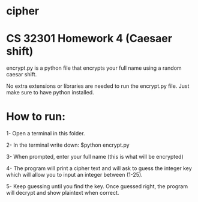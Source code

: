 # cipher

# CS 32301 Homework 4 (Caesaer shift)

encrypt.py is a python file that encrypts your full name using a random caesar shift.

No extra extensions or libraries are needed to run the encrypt.py file. Just make sure to have python installed.

# How to run:
1- Open a terminal in this folder.

2- In the terminal write down: $python encrypt.py

3- When prompted, enter your full name (this is what will be encrypted)

4- The program will print a cipher text and will ask to guess the integer key which will allow you to input an integer between (1-25).

5- Keep guessing until you find the key. Once guessed right, the program will decrypt and show plaintext when correct. 



